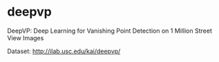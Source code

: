 # deepvp
DeepVP: Deep Learning for Vanishing Point Detection on 1 Million Street View Images

Dataset: http://ilab.usc.edu/kai/deepvp/

